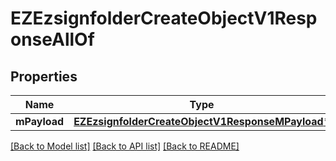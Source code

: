 # EZEzsignfolderCreateObjectV1ResponseAllOf

## Properties
Name | Type | Description | Notes
------------ | ------------- | ------------- | -------------
**mPayload** | [**EZEzsignfolderCreateObjectV1ResponseMPayload***](EZEzsignfolderCreateObjectV1ResponseMPayload.md) |  | 

[[Back to Model list]](../README.md#documentation-for-models) [[Back to API list]](../README.md#documentation-for-api-endpoints) [[Back to README]](../README.md)


